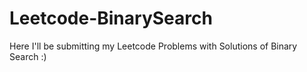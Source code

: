# Leetcode-BinarySearch
Here I'll be submitting my Leetcode Problems with Solutions of Binary Search :)
